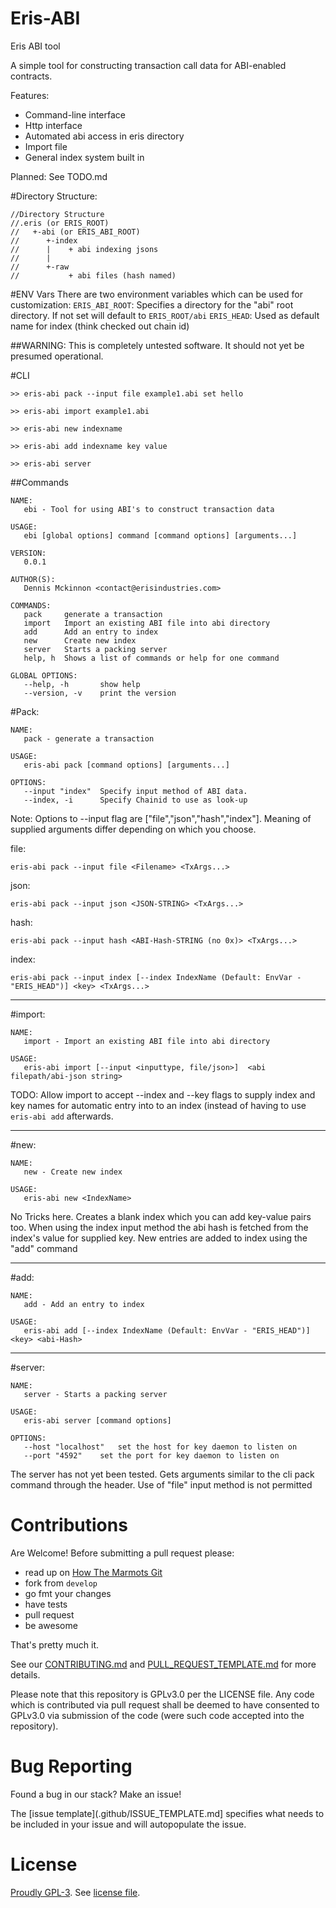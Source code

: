 # Eris-ABI
Eris ABI tool

A simple tool for constructing transaction call data for ABI-enabled contracts.

Features:
- Command-line interface
- Http interface
- Automated abi access in eris directory
- Import file
- General index system built in

Planned:
See TODO.md

#Directory Structure:
```
//Directory Structure
//.eris (or ERIS_ROOT)
//   +-abi (or ERIS_ABI_ROOT)
//      +-index
//      |    + abi indexing jsons
//      |
//      +-raw
//           + abi files (hash named)
```

#ENV Vars
There are two environment variables which can be used for customization:
`ERIS_ABI_ROOT`: Specifies a directory for the "abi" root directory. If not set will default to `ERIS_ROOT/abi`
`ERIS_HEAD`: Used as default name for index (think checked out chain id)

##WARNING: This is completely untested software. It should not yet be presumed operational.

#CLI

```
>> eris-abi pack --input file example1.abi set hello

>> eris-abi import example1.abi

>> eris-abi new indexname

>> eris-abi add indexname key value

>> eris-abi server
```

##Commands    
```
NAME:
   ebi - Tool for using ABI's to construct transaction data

USAGE:
   ebi [global options] command [command options] [arguments...]

VERSION:
   0.0.1

AUTHOR(S): 
   Dennis Mckinnon <contact@erisindustries.com> 

COMMANDS:
   pack		generate a transaction
   import	Import an existing ABI file into abi directory
   add		Add an entry to index
   new		Create new index
   server	Starts a packing server
   help, h	Shows a list of commands or help for one command
   
GLOBAL OPTIONS:
   --help, -h		show help
   --version, -v	print the version
```


#Pack:
```
NAME:
   pack - generate a transaction

USAGE:
   eris-abi pack [command options] [arguments...]

OPTIONS:
   --input "index"	Specify input method of ABI data.
   --index, -i 		Specify Chainid to use as look-up
 ```
Note: Options to --input flag are ["file","json","hash","index"]. Meaning of supplied arguments differ depending on which you choose.

file:
```
eris-abi pack --input file <Filename> <TxArgs...>
```

json:
```
eris-abi pack --input json <JSON-STRING> <TxArgs...>
```

hash:
```
eris-abi pack --input hash <ABI-Hash-STRING (no 0x)> <TxArgs...>
```

index:
```
eris-abi pack --input index [--index IndexName (Default: EnvVar - "ERIS_HEAD")] <key> <TxArgs...>
```
----------------------------------------------------------------     
#import:

```
NAME:
   import - Import an existing ABI file into abi directory

USAGE:
   eris-abi import [--input <inputtype, file/json>]  <abi filepath/abi-json string>
```
TODO: Allow import to accept --index and --key flags to supply index and key names for automatic entry into to an index (instead of having to use `eris-abi add` afterwards.

----------------------------------------------------------------    
#new:

```
NAME:
   new - Create new index

USAGE:
   eris-abi new <IndexName>
```

No Tricks here. Creates a blank index which you can add key-value pairs too. When using the index input method the abi hash is fetched from the index's value for supplied key. New entries are added to index using the "add" command

----------------------------------------------------------------     
#add:
```
NAME:
   add - Add an entry to index

USAGE:
   eris-abi add [--index IndexName (Default: EnvVar - "ERIS_HEAD")] <key> <abi-Hash>
```

----------------------------------------------------------------
#server:
```
NAME:
   server - Starts a packing server

USAGE:
   eris-abi server [command options]

OPTIONS:
   --host "localhost"	set the host for key daemon to listen on
   --port "4592"	set the port for key daemon to listen on

```

The server has not yet been tested. Gets arguments similar to the cli pack command through the header. Use of "file" input method is not permitted 

# Contributions

Are Welcome! Before submitting a pull request please:

* read up on [How The Marmots Git](https://github.com/eris-ltd/coding/wiki/How-The-Marmots-Git)
* fork from `develop`
* go fmt your changes
* have tests
* pull request
* be awesome

That's pretty much it. 

See our [CONTRIBUTING.md](.github/CONTRIBUTING.md) and [PULL_REQUEST_TEMPLATE.md](.github/PULL_REQUEST_TEMPLATE.md) for more details.

Please note that this repository is GPLv3.0 per the LICENSE file. Any code which is contributed via pull request shall be deemed to have consented to GPLv3.0 via submission of the code (were such code accepted into the repository).

# Bug Reporting

Found a bug in our stack? Make an issue!

The [issue template](.github/ISSUE_TEMPLATE.md] specifies what needs to be included in your issue and will autopopulate the issue.

# License

[Proudly GPL-3](http://www.gnu.org/philosophy/enforcing-gpl.en.html). See [license file](https://github.com/eris-ltd/eris-cli/blob/master/LICENSE.md).
